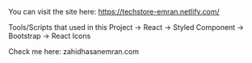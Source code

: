 You can visit the site here: https://techstore-emran.netlify.com/

Tools/Scripts that used in this Project
  -> React
  -> Styled Component
  -> Bootstrap
  -> React Icons
  
  
  Check me here: zahidhasanemran.com
